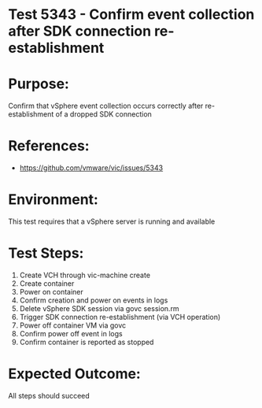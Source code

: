 Test 5343 - Confirm event collection after SDK connection re-establishment
=======

# Purpose:
Confirm that vSphere event collection occurs correctly after re-establishment of a dropped SDK connection

# References:
* https://github.com/vmware/vic/issues/5343

# Environment:
This test requires that a vSphere server is running and available

# Test Steps:
1. Create VCH through vic-machine create
2. Create container
3. Power on container
4. Confirm creation and power on events in logs
5. Delete vSphere SDK session via govc session.rm
6. Trigger SDK connection re-establishment (via VCH operation)
7. Power off container VM via govc
8. Confirm power off event in logs
9. Confirm container is reported as stopped

# Expected Outcome:
All steps should succeed
